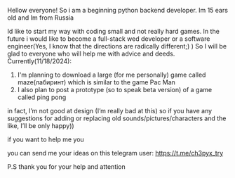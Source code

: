 Hellow everyone!
So i am a beginning python backend developer.
Im 15 ears old and Im from Russia

Id like to start my way with coding small and not really hard games. In the future i would like to become a full-stack wed developer or a software engineer(Yes, I know that the directions are radically different;) )
So I will be glad to everyone who will help me with advice and deeds.
Currently(11/18/2024):
1) I'm planning to download a large (for me personally) game called maze(лабиринт) which is similar to the game Pac Man
2) I also plan to post a prototype (so to speak beta version) of a game called ping pong

in fact, I’m not good at design (I’m really bad at this) so if you have any suggestions for adding or replacing old sounds/pictures/characters and the like, I’ll be only happy))

if you want to help me you 

you can send me your ideas on this telegram user: https://t.me/ch3pyx_try

P.S thank you for your help and attention
